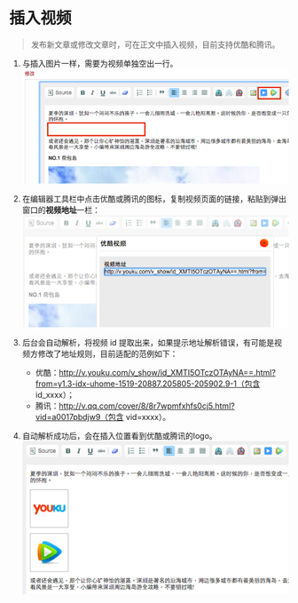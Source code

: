 # 插入视频
> 发布新文章或修改文章时，可在正文中插入视频，目前支持优酷和腾讯。

1. 与插入图片一样，需要为视频单独空出一行。
![](5-1.png)

2. 在编辑器工具栏中点击优酷或腾讯的图标，复制视频页面的链接，粘贴到弹出窗口的**视频地址**一栏：
![](5-2.png)

3. 后台会自动解析，将视频 id 提取出来，如果提示地址解析错误，有可能是视频方修改了地址规则，目前适配的范例如下：
     - 优酷：http://v.youku.com/v_show/id_XMTI5OTczOTAyNA==.html?from=y1.3-idx-uhome-1519-20887.205805-205902.9-1（包含 id_xxxx）；
     - 腾讯：http://v.qq.com/cover/8/8r7wpmfxhfs0cj5.html?vid=a0017pbdjw9（包含 vid=xxxx）。

4. 自动解析成功后，会在插入位置看到优酷或腾讯的logo。 
![](5-3.png)

